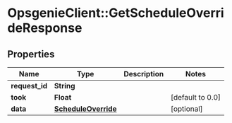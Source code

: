 # OpsgenieClient::GetScheduleOverrideResponse

## Properties
Name | Type | Description | Notes
------------ | ------------- | ------------- | -------------
**request_id** | **String** |  | 
**took** | **Float** |  | [default to 0.0]
**data** | [**ScheduleOverride**](ScheduleOverride.md) |  | [optional] 


